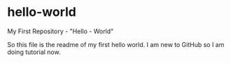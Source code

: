 # hello-world
My First Repository - "Hello - World"

So this file is the readme of my first hello world.
I am new to GitHub so I am doing tutorial now.
